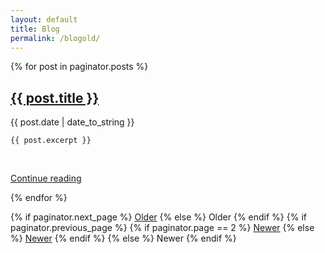 ```yaml
---
layout: default
title: Blog
permalink: /blogold/
---
```


<main class="posts">
  {% for post in paginator.posts %}

  <article class="post container col-10 col-md-6 p-4 mb-5">
    <h1 class="post-title">
      <a href="{{ post.url }}"> {{ post.title }} </a>
    </h1>
    <div class="mb-3">
        <span class="post-date">{{ post.date | date_to_string }}</span>
    </div>

    {{ post.excerpt }}

<br />

<a href="{{ post.url }}">Continue reading</a>

</article>

{% endfor %}

</main>

<div class="pagination">
  {% if paginator.next_page %}
  <a class="pagination-item older" href="/page{{paginator.next_page}}">Older</a>
  {% else %}
  <span class="pagination-item older">Older</span>
  {% endif %} {% if paginator.previous_page %} {% if paginator.page == 2 %}
  <a class="pagination-item newer" href="/">Newer</a>
  {% else %}
  <a class="pagination-item newer" href="/page{{paginator.previous_page}}"
    >Newer</a
  >
  {% endif %} {% else %}
  <span class="pagination-item newer">Newer</span>
  {% endif %}
</div>

